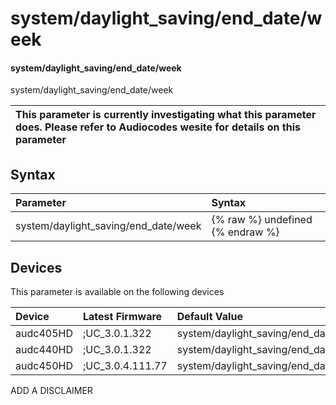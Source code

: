 ﻿---
description: system/daylight_saving/end_date/week
search:
    keywords: ['system','daylight_saving','end_date','week']
---

# system/daylight_saving/end_date/week

#### system/daylight_saving/end_date/week

system/daylight_saving/end_date/week


| This parameter is currently investigating what this parameter does. Please refer to Audiocodes wesite for details on this parameter | 
| :--- |

## Syntax
| Parameter | Syntax |
| :--- | :--- |
|system/daylight_saving/end_date/week | {% raw %} undefined {% endraw %}|

## Devices
This parameter is available on the following devices

| Device | Latest Firmware | Default Value |
|:---|:---|:---|
| audc405HD | ;UC_3.0.1.322 | system/daylight_saving/end_date/week=1 
| audc440HD | ;UC_3.0.1.322 | system/daylight_saving/end_date/week=1 
| audc450HD | ;UC_3.0.4.111.77 | system/daylight_saving/end_date/week=1 

ADD A DISCLAIMER
